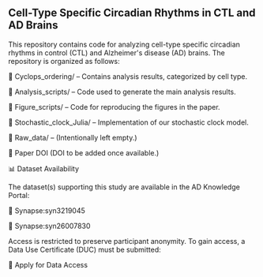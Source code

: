 ## Cell-Type Specific Circadian Rhythms in CTL and AD Brains
This repository contains code for analyzing cell-type specific circadian rhythms in control (CTL) and Alzheimer's disease (AD) brains. The repository is organized as follows:

📂 Cyclops_ordering/ – Contains analysis results, categorized by cell type.

📂 Analysis_scripts/ – Code used to generate the main analysis results.

📂 Figure_scripts/ – Code for reproducing the figures in the paper.

📂 Stochastic_clock_Julia/ – Implementation of our stochastic clock model.

📂 Raw_data/ – (Intentionally left empty.)

📄 Paper DOI
(DOI to be added once available.)

📊 Dataset Availability

The dataset(s) supporting this study are available in the AD Knowledge Portal:

🔗 Synapse:syn3219045

🔗 Synapse:syn26007830

Access is restricted to preserve participant anonymity. To gain access, a Data Use Certificate (DUC) must be submitted:

🔗 Apply for Data Access


